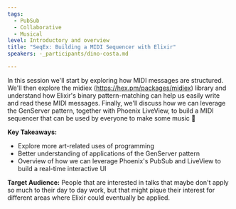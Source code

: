 ```yaml
---
tags: 
  - PubSub
  - Collaborative
  - Musical
level: Introductory and overview
title: "SeqEx: Building a MIDI Sequencer with Elixir"
speakers: -_participants/dino-costa.md

---
```

In this session we'll start by exploring how MIDI messages are structured. 
We'll then explore the midiex (https://hex.pm/packages/midiex) library and understand how Elixir's binary pattern-matching can help us easily write and read these MIDI messages.
Finally, we'll discuss how we can leverage the GenServer pattern, together with Phoenix LiveView, to build a MIDI sequencer that can be used by everyone to make some music 🎵

**Key Takeaways:**
- Explore more art-related uses of programming
- Better understanding of applications of the GenServer pattern
- Overview of how we can leverage Phoenix's PubSub and LiveView to build a real-time interactive UI

**Target Audience:**
People that are interested in talks that maybe don't apply so much to their day to day work, but that might pique their interest for different areas where Elixir could eventually be applied.


